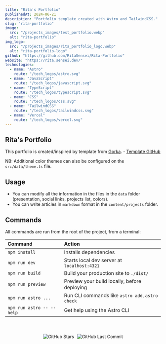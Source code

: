```yaml
---
title: "Rita's Portfolio"
publishedAt: 2024-06-21
description: "Portfolio template created with Astro and TailwindCSS."
slug: "rita-portfolio"
image: 
  src: "/projects_images/test_portfolio.webp"
  alt: "rita-portfolio"
img_logo: 
  src: "/projects_images/rita_portfolio_logo.webp"
  alt: "rita-portfolio-logo"
github: "https://github.com/RitaSensei/Rita-Portfolio"
website: "https://rita.sensei.dev/"
technologies:
  - name: "Astro"
    route: "/tech_logos/astro.svg"
  - name: "JavaScript"
    route: "/tech_logos/javascript.svg"
  - name: "TypeScript"
    route: "/tech_logos/typescript.svg"
  - name: "CSS"
    route: "/tech_logos/css.svg"
  - name: "TailwindCSS"
    route: "/tech_logos/tailwindcss.svg"
  - name: "Vercel"
    route: "/tech_logos/vercel.svg"
---
```


##  Rita's Portfolio

This portfolio is created/inspired by template from [Gorka](https://gorka.iand.dev). - [Template GitHub](https://github.com/GRKdev/astro-portfolio)

NB: Additional color themes can also be configured on the `src/data/theme.ts` file.

## Usage

- You can modify all the information in the files in the `data` folder (presentation, social links, projects list, colors).
- You can write articles in `markdown` format in the `content/projects` folder.

## Commands

All commands are run from the root of the project, from a terminal:

| Command                   | Action                                           |
| :------------------------ | :----------------------------------------------- |
| `npm install`             | Installs dependencies                            |
| `npm run dev`             | Starts local dev server at `localhost:4321`      |
| `npm run build`           | Build your production site to `./dist/`          |
| `npm run preview`         | Preview your build locally, before deploying     |
| `npm run astro ...`       | Run CLI commands like `astro add`, `astro check` |
| `npm run astro -- --help` | Get help using the Astro CLI                     |


<div style="display: flex; justify-content: center; padding-top: 40px">
  <img src="https://img.shields.io/github/stars/RitaSensei/Rita-Portfolio" alt="GitHub Stars" style="margin-right: 10px;"/>
  <img src="https://img.shields.io/github/last-commit/RitaSensei/Rita-Portfolio" alt="GitHub Last Commit" />
</div>
